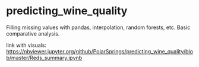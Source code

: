 # predicting_wine_quality
Filling missing values with pandas, interpolation, random forests, etc. Basic comparative analysis.







link with visuals: https://nbviewer.jupyter.org/github/PolarSprings/predicting_wine_quality/blob/master/Reds_summary.ipynb
